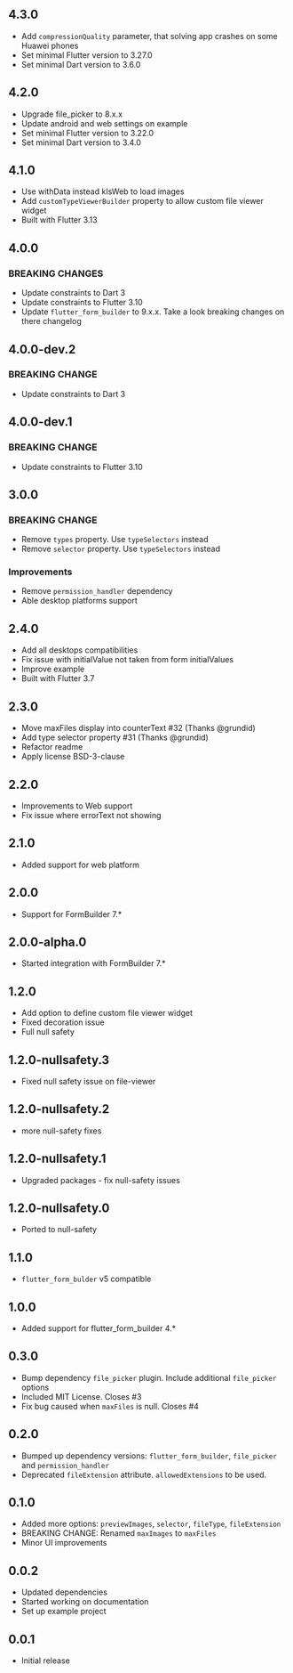 ## 4.3.0

* Add `compressionQuality` parameter, that solving app crashes on some Huawei phones
* Set minimal Flutter version to 3.27.0
* Set minimal Dart version to 3.6.0

## 4.2.0

* Upgrade file_picker to 8.x.x
* Update android and web settings on example
* Set minimal Flutter version to 3.22.0
* Set minimal Dart version to 3.4.0

## 4.1.0

* Use withData instead kIsWeb to load images
* Add `customTypeViewerBuilder` property to allow custom file viewer widget
* Built with Flutter 3.13

## 4.0.0

### BREAKING CHANGES

* Update constraints to Dart 3
* Update constraints to Flutter 3.10
* Update `flutter_form_builder` to 9.x.x. Take a look breaking changes on there changelog

## 4.0.0-dev.2

### BREAKING CHANGE

* Update constraints to Dart 3

## 4.0.0-dev.1

### BREAKING CHANGE

* Update constraints to Flutter 3.10

## 3.0.0

### BREAKING CHANGE

* Remove `types` property. Use `typeSelectors` instead
* Remove `selector` property. Use `typeSelectors` instead

### Improvements

* Remove `permission_handler` dependency
* Able desktop platforms support

## 2.4.0

* Add all desktops compatibilities
* Fix issue with initialValue not taken from form initialValues
* Improve example
* Built with Flutter 3.7

## 2.3.0

* Move maxFiles display into counterText #32 (Thanks @grundid)
* Add type selector property #31 (Thanks @grundid)
* Refactor readme
* Apply license BSD-3-clause

## 2.2.0

* Improvements to Web support
* Fix issue where errorText not showing

## 2.1.0

* Added support for web platform

## 2.0.0

* Support for FormBuilder 7.*

## 2.0.0-alpha.0

* Started integration with FormBuilder 7.*

## 1.2.0

* Add option to define custom file viewer widget
* Fixed decoration issue
* Full null safety

## 1.2.0-nullsafety.3

* Fixed null safety issue on file-viewer

## 1.2.0-nullsafety.2

* more null-safety fixes

## 1.2.0-nullsafety.1

* Upgraded packages - fix null-safety issues

## 1.2.0-nullsafety.0

* Ported to null-safety

## 1.1.0

* `flutter_form_bulder` v5 compatible

## 1.0.0

* Added support for flutter_form_builder 4.*

## 0.3.0

* Bump dependency `file_picker` plugin. Include additional `file_picker` options
* Included MIT License. Closes #3
* Fix bug caused when `maxFiles` is null. Closes #4

## 0.2.0

* Bumped up dependency versions: `flutter_form_builder`, `file_picker` and `permission_handler`
* Deprecated `fileExtension` attribute. `allowedExtensions` to be used.

## 0.1.0

* Added more options: `previewImages`, `selector`, `fileType`, `fileExtension`
* BREAKING CHANGE: Renamed `maxImages` to `maxFiles`
* Minor UI improvements

## 0.0.2

* Updated dependencies
* Started working on documentation
* Set up example project

## 0.0.1

* Initial release
